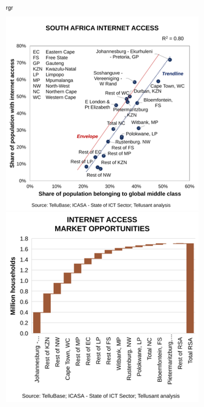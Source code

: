 rgr

![g1](assets/images/tellusant-south-africa-ict-subnational-trend.svg)
![g2](assets/images/tellusant-south-africa-ict-market-opportunities.svg)
